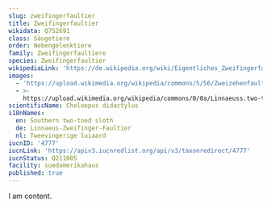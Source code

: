 ```yaml
---
slug: zweifingerfaultier
title: Zweifingerfaultier
wikidata: Q752691
class: Säugetiere
order: Nebengelenktiere
family: Zweifingerfaultiere
species: Zweifingerfaultier
wikipediaLink: 'https://de.wikipedia.org/wiki/Eigentliches_Zweifingerfaultier'
images:
  - 'https://upload.wikimedia.org/wikipedia/commons/5/56/Zweizehenfaultier.png'
  - >-
    https://upload.wikimedia.org/wikipedia/commons/0/0a/Linnaeuss.two-toed.sloth.arp.jpg
scientificName: Choloepus didactylus
i18nNames:
  en: Southern two-toed sloth
  de: Linnaeus-Zweifinger-Faultier
  nl: Tweevingerige luiaard
iucnID: '4777'
iucnLink: 'https://apiv3.iucnredlist.org/api/v3/taxonredirect/4777'
iucnStatus: Q211005
facility: suedamerikahaus
published: true
---
```


I am content.
